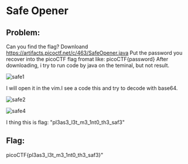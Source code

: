 # Safe Opener 
## Problem: 
Can you find the flag? Downloand https://artifacts.picoctf.net/c/463/SafeOpener.java
Put the password you recover into the picoCTF flag fromat like: picoCTF{password} 
After downloading, i try to run code by java on the teminal, but not result. 

![safe1](https://user-images.githubusercontent.com/84562630/159286311-ce792822-585a-4220-9e83-f469c147160c.PNG)

I will open it in the vim.I see a code this and try to decode with base64. 

![safe2](https://user-images.githubusercontent.com/84562630/159286581-2715467d-c2fe-4770-ac9f-a8f74f857a60.PNG)

![safe4](https://user-images.githubusercontent.com/84562630/159287492-81c478e2-a22b-4038-a60d-0bc31c5ba40d.PNG)

I thing this is flag: "pl3as3_l3t_m3_1nt0_th3_saf3"
## Flag: 
picoCTF{pl3as3_l3t_m3_1nt0_th3_saf3}"


